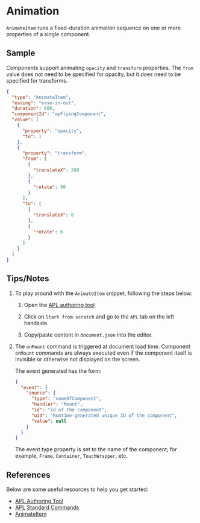 # Animation
`AnimateItem` runs a fixed-duration animation sequence on one or more properties of a single component.

## Sample
Components support animating `opacity` and `transform` properties. The `from` value does not need to be specified for opacity, but it does need to be specified for transforms.

```JSON
{
  "type": "AnimateItem",
  "easing": "ease-in-out",
  "duration": 600,
  "componentId": "myFlyingComponent",
  "value": [
    {
      "property": "opacity",
      "to": 1
    },
    {
      "property": "transform",
      "from": [
        {
          "translateX": 200
        },
        {
          "rotate": 90
        }
      ],
      "to": [
        {
          "translateX": 0
        },
        {
          "rotate": 0
        }
      ]
    }
  ]
}
```

## Tips/Notes

1. To play around with the `AnimateItem` snippet, following the steps below:

    1. Open the [APL authoring tool](https://developer.amazon.com/alexa/console/ask/displays)

    1. Click on `Start from scratch` and go to the `APL` tab on the left handside.

    1. Copy/paste content in `document.json` into the editor.

1. The `onMount` command is triggered at document load time. Component `onMount` commands are always executed even if the component itself is invisible or otherwise not displayed on the screen.

    The event generated has the form:

    ```JSON
    {
      "event": {
        "source": {
          "type": "nameOfComponent",
          "handler": "Mount",
          "id": "id of the component",
          "uid": "Runtime-generated unique ID of the component",
          "value": null
        }
      }
    }
    ```

    The event type property is set to the name of the component; for example, `Frame`, `Container`, `TouchWrapper`, etc.

## References
Below are some useful resources to help you get started:

- [APL Authoring Tool](https://developer.amazon.com/en-US/docs/alexa/alexa-presentation-language/apl-authoring-tool.html)
- [APL Standard Commands](https://developer.amazon.com/en-US/docs/alexa/alexa-presentation-language/apl-standard-commands.html#animate_item_command)
- [AnimateItem](https://developer.amazon.com/en-US/docs/alexa/alexa-presentation-language/apl-standard-commands.html#animate_item_command)